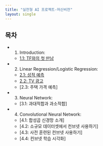 ```yaml
---
title: "실전형 AI 프로젝트-머신비전"
layout: single
---
```


## 목차

* 1. Introduction:
    * [1.1: TF와의 첫 만남](https://drive.google.com/file/d/1Flt5SoEBvJz4Yd_W-SB2aa-0OenKA3i1/view?usp=sharing)
* 2. Linear Regression/Logistic Regression:
    * [2.1: 성적 예측](https://drive.google.com/file/d/1EDOyahnl-dsiPhVPflc_Iy8Tln6IJD88/view?usp=sharing)
    * [2.2: TV 광고](https://drive.google.com/file/d/1ZLeRqG0JsnaEp9bFtJvnBqUMC4Xw7sdT/view?usp=sharing)
    * [2.3: 주택 가격 예측]
* 3. Neural Network:
    * [3.1: 과대적합과 과소적합]
* 4. Convolutional Neural Network:
    * [4.1: 합성곱 신경망 소개]
    * [4.2: 소규모 데이터셋에서 컨브넷 사용하기]
    * [4.3: 사전 훈련된 컨브넷 사용하기]
    * [4.4: 컨브넷 학습 시각화]
